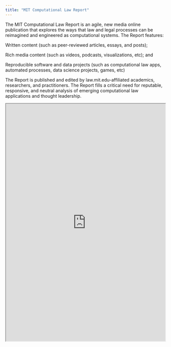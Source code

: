 ```yaml
---
title: "MIT Computational Law Report"
---
```


The MIT Computational Law Report is an agile, new media online publication that explores the ways that law and legal processes can be reimagined and engineered as computational systems. The Report features:

Written content (such as peer-reviewed articles, essays, and posts);

Rich media content (such as videos, podcasts, visualizations, etc); and

Reproducible software and data projects (such as computational law apps, automated processes, data science projects, games, etc)

The Report is published and edited by law.mit.edu-affiliated academics, researchers, and practitioners. The Report fills a critical need for reputable, responsive, and neutral analysis of emerging computational law applications and thought leadership.

<iframe height="750" width="100%" src="https://ewelton.github.io/ktest/wiki.html#MIT%20Computational%20Law%20Report"></iframe>
